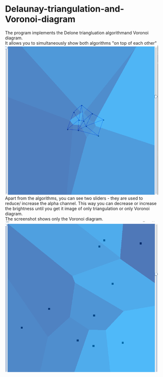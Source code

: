 # Delaunay-triangulation-and-Voronoi-diagram
The program implements the Delone triangluation algorithmand Voronoi diagram.  
It allows you to simultaneously show both algorithms "on top of each other"  
![](/image/voronoi_plus_delone.png )  
Apart from the algorithms, you can see two sliders - they are used to reduce/
increase the alpha channel.
This way you can decrease or increase the brightness until you get it
image of only triangulation or only Voronoi diagram.  
The screenshot shows only the Voronoi diagram.  
![](/image/just_voronoi.png )  
